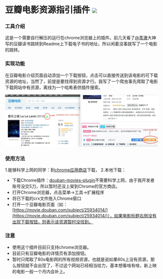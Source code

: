 # 豆瓣电影资源指引插件  ![](https://camo.githubusercontent.com/3f7996bf7bd441deb7199c498aaa835164dee8da/68747470733a2f2f696d672e736869656c64732e696f2f6475622f6c2f766962652d642e737667)

### 工具介绍
这是一个需要自行解压的运行在chrome浏览器上的插件。前几天看了[@羡澈](http://zhangwenli.com/blog/2014/09/01/readfree-chrome-extension/)大神写的豆瓣读书跳转到Readme上下载电子书的地址，所以闲着没事就写了一个电影的跳转。
### 实现功能
在豆瓣电影介绍页面自动添加一个下载按钮，点击可以直接传送到该电影的可下载资源的地址，当然了，前提是要找得到资源才行。我写了一个爬虫事先爬取了电影下载网站中有资源，离线为一个哈希表供插件搜索。

![](./plugin/images/2.jpeg)

### 使用方法
1.能够科学上网的同学：到[chrome应用商店](https://chrome.google.com/webstore/detail/douban-movies-plugin/ecgaddjpeacadegjcopipeoncpaphnpl?hl=zh-CN)下载，
2.本地下载：
- 下载Chrome插件：[douban-movies-plugin](https://github.com/shudery/douban-movies-plugin/raw/master/plugin.crx)不需要科学上网，由于我开发者账号没交5刀，所以暂时还没上架到Chrome的官方商店。
- 打开Chrome浏览器，点击菜单->工具->扩展程序
- 将已下载的crx文件拖入Chrome窗口
- 打开一个豆瓣电影页面（如：[https://movie.douban.com/subject/25934014/](https://movie.douban.com/subject/25934014/)），如果电影标题右侧没有出现下载按钮，则表示该资源暂时没找到。

### 注意
- 使用这个插件目前只支持chrome浏览器。
- 目前只有豆瓣电影的详情页有添加按钮。
- 暂时只爬取了80s电影网的所有视频资源，也就是说如果80s上没有资源，那么按钮就不会出现了，不过这个网站已经相当给力，基本想看啥有啥，新上映的电影一般一个月内会补上。
